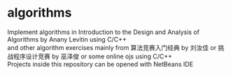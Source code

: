 # algorithms
Implement algorithms in Introduction to the Design and Analysis of Algorithms by Anany Levitin using C/C++<br /> 
and other algorithm exercises  mainly from 算法竞赛入门经典 by 刘汝佳 or 挑战程序设计竞赛 by 巫泽俊 or  some online ojs using C/C++<br />
Projects inside this repository can be opened with NetBeans IDE<br />

